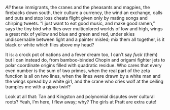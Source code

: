 *All* these immigrants, the cranes
and the pheasants and magpies,
the firebacks down south,
their culture a currency, the wind an exchange,
calls and puts and stop loss cheats
flight given only by mating songs and chirping tweets.
“I just want to eat good music, and make good ramen,”
says the tiny bird who flies over multicolored worlds of low and high,
wings a great mix of yellow and blue and green and red,
under skies undiscernable between light and a painter misled;
mix them all together, is it black or white which flies above my head?

It is:
a crock pot of nations and a fever dream too,
I can’t say *fuck* (them) but I can instead do,
from bamboo-binded Chopin and origami fighter jets
to polar coordinate origins filled with quadratic residue.
Who cares that every even number is the sum of two primes,
when the real part of the zeta function is all on two lines,
when the lines were drawn by a white man and the wings spread by a white girl,
and the crane who cries wolf at the ceiling tramples me with a qipao twirl?

Look at all that:
Tan and Kingston and polynomial disputes over cultural roots?
Yeah, I’m here, I flew away; why? The girls at Pratt are extra cute!
